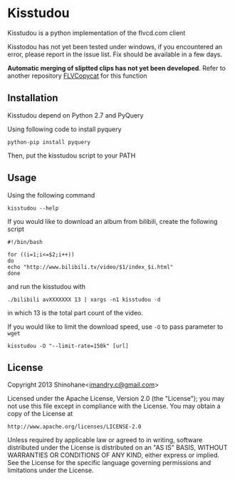 Kisstudou
=========

Kisstudou is a python implementation of the flvcd.com client

Kisstodou has not yet been tested under windows, if you encountered
an error, please report in the issue list. Fix should be available 
in a few days.

**Automatic merging of sliptted clips has not yet been developed**. 
Refer to another repository 
[FLVCopycat](https://github.com/shinohane/FLVCopycat)
for this function

Installation
------------

Kisstudou depend on Python 2.7 and PyQuery

Using following code to install pyquery

    python-pip install pyquery

Then, put the kisstudou script to your PATH

Usage
-----

Using the following command

    kisstudou --help

If you would like to download an album from bilibili,
create the following script

    #!/bin/bash

    for ((i=1;i<=$2;i++))
    do
    echo "http://www.bilibili.tv/video/$1/index_$i.html"
    done

and run the kisstudou with

    ./bilibili avXXXXXXX 13 | xargs -n1 kisstudou -d

in which 13 is the total part count of the video.

If you would like to limit the download speed, use `-O`
to pass parameter to `wget`

    kisstudou -O "--limit-rate=150k" [url]

License
-------

Copyright 2013 Shinohane&lt;imandry.c@gmail.com&gt;

Licensed under the Apache License, Version 2.0 (the "License");
you may not use this file except in compliance with the License.
You may obtain a copy of the License at

    http://www.apache.org/licenses/LICENSE-2.0

Unless required by applicable law or agreed to in writing, software
distributed under the License is distributed on an "AS IS" BASIS,
WITHOUT WARRANTIES OR CONDITIONS OF ANY KIND, either express or implied.
See the License for the specific language governing permissions and 
limitations under the License.

